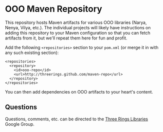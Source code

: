 OOO Maven Repository
====================

This repository hosts Maven artifacts for various OOO libraries (Narya, Nenya,
Vilya, etc.). The individual projects will likely have instructions on adding
this repository to your Maven configuration so that you can fetch artifacts
from it, but we'll repeat them here for fun and profit.

Add the following `<repositories>` section to your `pom.xml` (or merge it in
with any such existing section):

    <repositories>
      <repository>
        <id>ooo-repo</id>
        <url>http://threerings.github.com/maven-repo</url>
      </repository>
    </repositories>

You can then add dependencies on OOO artifacts to your heart's content.

Questions
---------

Questions, comments, etc. can be directed to the [Three Rings
Libraries](http://groups.google.com/group/ooo-libs) Google Group.
